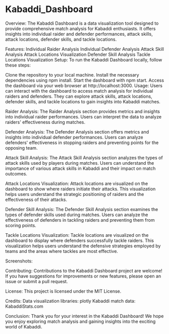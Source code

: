 # Kabaddi_Dashboard
Overview:
The Kabaddi Dashboard is a data visualization tool designed to provide comprehensive match analysis for Kabaddi enthusiasts. It offers insights into individual raider and defender performances, attack skills, attack locations, defender skills, and tackle locations.

Features:
Individual Raider Analysis
Individual Defender Analysis
Attack Skill Analysis
Attack Locations Visualization
Defender Skill Analysis
Tackle Locations Visualization
Setup:
To run the Kabaddi Dashboard locally, follow these steps:

Clone the repository to your local machine.
Install the necessary dependencies using npm install.
Start the dashboard with npm start.
Access the dashboard via your web browser at http://localhost:3000.
Usage:
Users can interact with the dashboard to access match analysis for individual raiders and defenders. They can explore attack skills, attack locations, defender skills, and tackle locations to gain insights into Kabaddi matches.

Raider Analysis:
The Raider Analysis section provides metrics and insights into individual raider performances. Users can interpret the data to analyze raiders' effectiveness during matches.

Defender Analysis:
The Defender Analysis section offers metrics and insights into individual defender performances. Users can analyze defenders' effectiveness in stopping raiders and preventing points for the opposing team.

Attack Skill Analysis:
The Attack Skill Analysis section analyzes the types of attack skills used by players during matches. Users can understand the importance of various attack skills in Kabaddi and their impact on match outcomes.

Attack Locations Visualization:
Attack locations are visualized on the dashboard to show where raiders initiate their attacks. This visualization helps users understand the strategic positioning of raiders and the effectiveness of their attacks.

Defender Skill Analysis:
The Defender Skill Analysis section examines the types of defender skills used during matches. Users can analyze the effectiveness of defenders in tackling raiders and preventing them from scoring points.

Tackle Locations Visualization:
Tackle locations are visualized on the dashboard to display where defenders successfully tackle raiders. This visualization helps users understand the defensive strategies employed by teams and the areas where tackles are most effective.

Screenshots:

Contributing:
Contributions to the Kabaddi Dashboard project are welcome! If you have suggestions for improvements or new features, please open an issue or submit a pull request.

License:
This project is licensed under the MIT License.

Credits:
Data visualization libraries: plotly
Kabaddi match data: KabaddiStats.com


Conclusion:
Thank you for your interest in the Kabaddi Dashboard! We hope you enjoy exploring match analysis and gaining insights into the exciting world of Kabaddi.


